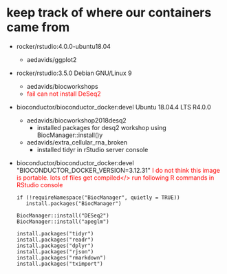 # keep track of where our containers came from

- rocker/rstudio:4.0.0-ubuntu18.04
    + aedavids/ggplot2
    
- rocker/rstudio:3.5.0 Debian GNU/Linux 9
    + aedavids/biocworkshops
    + <span style="color:red">fail can not install DeSeq2</span>
   
- bioconductor/bioconductor_docker:devel Ubuntu 18.04.4 LTS R4.0.0
    + aedavids/biocworkshop2018desq2
        * installed packages for desq2 workshop using BiocManager::install()y
    +  aedavids/extra_cellular_rna_broken
       * installed tidyr in rStudio server console

-  bioconductor/bioconductor_docker:devel "BIOCONDUCTOR_DOCKER_VERSION=3.12.31"
   <span style="color:red">I do not think this image is portable. lots of files get compiled</>
    run following R commands in RStudio console
    ```
    if (!requireNamespace("BiocManager", quietly = TRUE))
       install.packages("BiocManager")

    BiocManager::install("DESeq2")
    BiocManager::install("apeglm")
    
    install.packages("tidyr")
    install.packages("readr")
    install.packages("dplyr")
    install.packages("rjson")
    install.packages("rmarkdown")
    install.packages("tximport")
    ```
